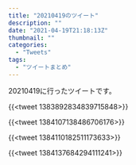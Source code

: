 ```yaml
---
title: "20210419のツイート"
description: ""
date: "2021-04-19T21:18:13Z"
thumbnail: ""
categories:
  - "Tweets"
tags:
  - "ツイートまとめ"
---
```

20210419に行ったツイートです。
<!--more-->
{{<tweet 1383892834839715848>}}

{{<tweet 1384107138486706176>}}

{{<tweet 1384110182511173633>}}

{{<tweet 1384137684294111241>}}

